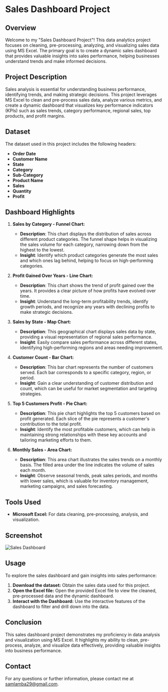 # Sales Dashboard Project

## Overview

Welcome to my "Sales Dashboard Project"! This data analytics project focuses on cleaning, pre-processing, analyzing, and visualizing sales data using MS Excel. The primary goal is to create a dynamic sales dashboard that provides valuable insights into sales performance, helping businesses understand trends and make informed decisions.

## Project Description

Sales analysis is essential for understanding business performance, identifying trends, and making strategic decisions. This project leverages MS Excel to clean and pre-process sales data, analyze various metrics, and create a dynamic dashboard that visualizes key performance indicators (KPIs) such as sales trends, category performance, regional sales, top products, and profit margins.

## Dataset

The dataset used in this project includes the following headers:
- **Order Date**
- **Customer Name**
- **State**
- **Category**
- **Sub-Category**
- **Product Name**
- **Sales**
- **Quantity**
- **Profit**

## Dashboard Highlights

1. **Sales by Category - Funnel Chart:**
   - **Description**: This chart displays the distribution of sales across different product categories. The funnel shape helps in visualizing the sales volume for each category, narrowing down from the highest to the lowest.
   - **Insight**: Identify which product categories generate the most sales and which ones lag behind, helping to focus on high-performing categories.

2. **Profit Gained Over Years - Line Chart:**
   - **Description**: This chart shows the trend of profit gained over the years. It provides a clear picture of how profits have evolved over time.
   - **Insight**: Understand the long-term profitability trends, identify growth periods, and recognize any years with declining profits to make strategic decisions.

3. **Sales by State - Map Chart:**
   - **Description**: This geographical chart displays sales data by state, providing a visual representation of regional sales performance.
   - **Insight**: Easily compare sales performance across different states, identifying high-performing regions and areas needing improvement.

4. **Customer Count - Bar Chart:**
   - **Description**: This bar chart represents the number of customers served. Each bar corresponds to a specific category, region, or period.
   - **Insight**: Gain a clear understanding of customer distribution and count, which can be useful for market segmentation and targeting strategies.

5. **Top 5 Customers Profit - Pie Chart:**
   - **Description**: This pie chart highlights the top 5 customers based on profit generated. Each slice of the pie represents a customer's contribution to the total profit.
   - **Insight**: Identify the most profitable customers, which can help in maintaining strong relationships with these key accounts and tailoring marketing efforts to them.

6. **Monthly Sales - Area Chart:**
   - **Description**: This area chart illustrates the sales trends on a monthly basis. The filled area under the line indicates the volume of sales each month.
   - **Insight**: Observe seasonal trends, peak sales periods, and months with lower sales, which is valuable for inventory management, marketing campaigns, and sales forecasting.


## Tools Used

- **Microsoft Excel:** For data cleaning, pre-processing, analysis, and visualization.

## Screenshot

![Sales Dashboard](path/to/your/screenshot.png)

## Usage

To explore the sales dashboard and gain insights into sales performance:

1. **Download the dataset:** Obtain the sales data used for this project.
2. **Open the Excel file:** Open the provided Excel file to view the cleaned, pre-processed data and the dynamic dashboard.
3. **Interact with the Dashboard:** Use the interactive features of the dashboard to filter and drill down into the data.

## Conclusion

This sales dashboard project demonstrates my proficiency in data analysis and visualization using MS Excel. It highlights my ability to clean, pre-process, analyze, and visualize data effectively, providing valuable insights into business performance.

## Contact

For any questions or further information, please contact me at [samlamba29@gmail.com](mailto:samlamba29@gmail.com).
